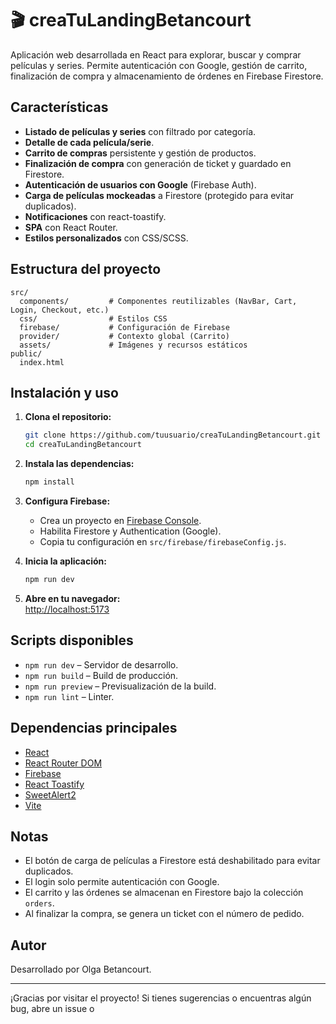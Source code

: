 # 🎬 creaTuLandingBetancourt

Aplicación web desarrollada en React para explorar, buscar y comprar películas y series. Permite autenticación con Google, gestión de carrito, finalización de compra y almacenamiento de órdenes en Firebase Firestore.

## Características

- **Listado de películas y series** con filtrado por categoría.
- **Detalle de cada película/serie**.
- **Carrito de compras** persistente y gestión de productos.
- **Finalización de compra** con generación de ticket y guardado en Firestore.
- **Autenticación de usuarios con Google** (Firebase Auth).
- **Carga de películas mockeadas** a Firestore (protegido para evitar duplicados).
- **Notificaciones** con react-toastify.
- **SPA** con React Router.
- **Estilos personalizados** con CSS/SCSS.

## Estructura del proyecto

```
src/
  components/         # Componentes reutilizables (NavBar, Cart, Login, Checkout, etc.)
  css/                # Estilos CSS
  firebase/           # Configuración de Firebase
  provider/           # Contexto global (Carrito)
  assets/             # Imágenes y recursos estáticos
public/
  index.html
```

## Instalación y uso

1. **Clona el repositorio:**
   ```sh
   git clone https://github.com/tuusuario/creaTuLandingBetancourt.git
   cd creaTuLandingBetancourt
   ```

2. **Instala las dependencias:**
   ```sh
   npm install
   ```

3. **Configura Firebase:**
   - Crea un proyecto en [Firebase Console](https://console.firebase.google.com/).
   - Habilita Firestore y Authentication (Google).
   - Copia tu configuración en `src/firebase/firebaseConfig.js`.

4. **Inicia la aplicación:**
   ```sh
   npm run dev
   ```

5. **Abre en tu navegador:**  
   [http://localhost:5173](http://localhost:5173)

## Scripts disponibles

- `npm run dev` – Servidor de desarrollo.
- `npm run build` – Build de producción.
- `npm run preview` – Previsualización de la build.
- `npm run lint` – Linter.

## Dependencias principales

- [React](https://react.dev/)
- [React Router DOM](https://reactrouter.com/)
- [Firebase](https://firebase.google.com/)
- [React Toastify](https://fkhadra.github.io/react-toastify/)
- [SweetAlert2](https://sweetalert2.github.io/)
- [Vite](https://vitejs.dev/)

## Notas

- El botón de carga de películas a Firestore está deshabilitado para evitar duplicados.
- El login solo permite autenticación con Google.
- El carrito y las órdenes se almacenan en Firestore bajo la colección `orders`.
- Al finalizar la compra, se genera un ticket con el número de pedido.

## Autor

Desarrollado por Olga Betancourt.

---

¡Gracias por visitar el proyecto! Si tienes sugerencias o encuentras algún bug, abre un issue o
